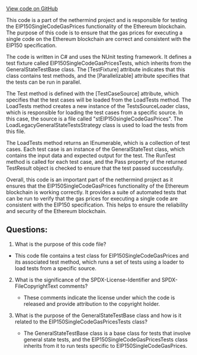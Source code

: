 [View code on GitHub](https://github.com/nethermindeth/nethermind/Ethereum.Blockchain.Legacy.Test/EIP150SingleCodeGasPricesTests.cs)

This code is a part of the nethermind project and is responsible for testing the EIP150SingleCodeGasPrices functionality of the Ethereum blockchain. The purpose of this code is to ensure that the gas prices for executing a single code on the Ethereum blockchain are correct and consistent with the EIP150 specification. 

The code is written in C# and uses the NUnit testing framework. It defines a test fixture called EIP150SingleCodeGasPricesTests, which inherits from the GeneralStateTestBase class. The [TestFixture] attribute indicates that this class contains test methods, and the [Parallelizable] attribute specifies that the tests can be run in parallel. 

The Test method is defined with the [TestCaseSource] attribute, which specifies that the test cases will be loaded from the LoadTests method. The LoadTests method creates a new instance of the TestsSourceLoader class, which is responsible for loading the test cases from a specific source. In this case, the source is a file called "stEIP150singleCodeGasPrices". The LoadLegacyGeneralStateTestsStrategy class is used to load the tests from this file. 

The LoadTests method returns an IEnumerable<GeneralStateTest>, which is a collection of test cases. Each test case is an instance of the GeneralStateTest class, which contains the input data and expected output for the test. The RunTest method is called for each test case, and the Pass property of the returned TestResult object is checked to ensure that the test passed successfully. 

Overall, this code is an important part of the nethermind project as it ensures that the EIP150SingleCodeGasPrices functionality of the Ethereum blockchain is working correctly. It provides a suite of automated tests that can be run to verify that the gas prices for executing a single code are consistent with the EIP150 specification. This helps to ensure the reliability and security of the Ethereum blockchain.
## Questions: 
 1. What is the purpose of this code file?
   - This code file contains a test class for EIP150SingleCodeGasPrices and its associated test method, which runs a set of tests using a loader to load tests from a specific source.

2. What is the significance of the SPDX-License-Identifier and SPDX-FileCopyrightText comments?
   - These comments indicate the license under which the code is released and provide attribution to the copyright holder.

3. What is the purpose of the GeneralStateTestBase class and how is it related to the EIP150SingleCodeGasPricesTests class?
   - The GeneralStateTestBase class is a base class for tests that involve general state tests, and the EIP150SingleCodeGasPricesTests class inherits from it to run tests specific to EIP150SingleCodeGasPrices.